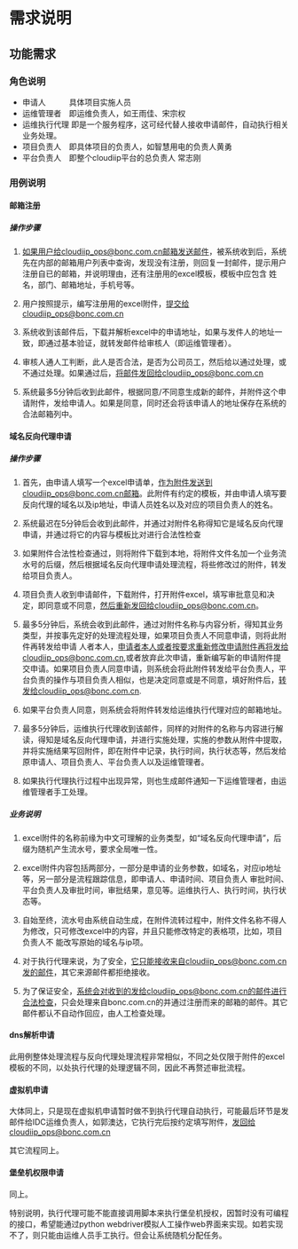 # 需求说明

## 功能需求

### 角色说明
- 申请人　　　具体项目实施人员
- 运维管理者　即运维负责人，如王雨佳、宋宗权
- 运维执行代理  即是一个服务程序，这可经代替人接收申请邮件，自动执行相关业务处理。
- 项目负责人　即具体项目的负责人，如智慧用电的负责人黄勇
- 平台负责人　即整个cloudiip平台的总负责人  常志刚

### 用例说明

#### 邮箱注册

##### 操作步骤

1. 如果用户给cloudiip_ops@bonc.com.cn邮箱发送邮件，被系统收到后，系统先在内部的邮箱用户列表中查询，发现没有注册，则回复一封邮件，提示用户注册自已的邮箱，并说明理由，还有注册用的excel模板，模板中应包含 姓名，部门、邮箱地址，手机号等。

2. 用户按照提示，编写注册用的excel附件，提交给cloudiip_ops@bonc.com.cn

3. 系统收到该邮件后，下载并解析excel中的申请地址，如果与发件人的地址一致，即通过基本验证，就转发邮件给审核人（即运维管理者）。

4. 审核人通人工判断，此人是否合法，是否为公司员工，然后给以通过处理，或不通过处理。如果通过后，将邮件发回给cloudiip_ops@bonc.com.cn
5. 系统最多5分钟后收到此邮件，根据同意/不同意生成新的邮件，并附件这个申请附件，发给申请人。如果是同意，同时还会将该申请人的地址保存在系统的合法邮箱列中。


#### 域名反向代理申请

##### 操作步骤

1. 首先，由申请人填写一个excel申请单，作为附件发送到cloudiip_ops@bonc.com.cn邮箱。此附件有约定的模板，并由申请人填写要反向代理的域名以及ip地址，申请人员姓名以及对应的项目负责人的姓名。

2. 系统最迟在5分钟后会收到此邮件，并通过对附件名称得知它是域名反向代理申请，并通过将它的内容与模板比对进行合法性检查

3. 如果附件合法性检查通过，则将附件下载到本地，将附件文件名加一个业务流水号的后缀，然后根据域名反向代理申请处理流程，将些修改过的附件，转发给项目负责人。

4. 项目负责人收到申请邮件，下载附件，打开附件excel，填写审批意见和决定，即同意或不同意，然后重新发回给cloudiip_ops@bonc.com.cn。

5. 最多5分钟后，系统会收到此邮件，通过对附件名称与内容分析，得知其业务类型，并按事先定好的处理流程处理，如果项目负责人不同意申请，则将此附件再转发给申请 人者本人，申请者本人或者按要求重新修改申请附件再将发给cloudiip_ops@bonc.com.cn,或者放弃此次申请，重新编写新的申请附件提交申请。如果项目负责人同意申请，则系统会将此附件转发给平台负责人，平台负责的操作与项目负责人相似，也是决定同意或是不同意，填好附件后，转发给cloudiip_ops@bonc.com.cn.

6. 如果平台负责人同意，则系统会将附件转发给运维执行代理对应的邮箱地址。

7. 最多5分钟后，运维执行代理收到该邮件，同样的对附件的名称与内容进行解读，得知是域名反向代理申请，并进行实施处理，实施的参数从附件中提取，并将实施结果写回附件，即在附件中记录，执行时间，执行状态等，然后发给原申请人、项目负责人、平台负责人以及运维管理者。

7. 如果执行代理执行过程中出现异常，则也生成邮件通知一下运维管理者，由运维管理者手工处理。

##### 业务说明

1. excel附件的名称前缘为中文可理解的业务类型，如“域名反向代理申请”，后缀为随机产生流水号，要求全局唯一性。

2. excel附件内容包括两部分，一部分是申请的业务参数，如域名，对应ip地址等，另一部分是流程跟踪信息，即申请人、申请时间、项目负责人 审批时间、平台负责人及审批时间，审批结果，意见等。运维执行人、执行时间，执行状态等。

3. 自始至终，流水号由系统自动生成，在附件流转过程中，附件文件名称不得人为修改，只可修改excel中的内容，并且只能修改特定的表格项，比如，项目负责人不 能改写原始的域名与ip项。

4. 对于执行代理来说，为了安全，它只能接收来自cloudiip_ops@bonc.com.cn发的邮件，其它来源邮件都拒绝接收。

5. 为了保证安全，系统会对收到的发给cloudiip_ops@bonc.com.cn的邮件进行合法检查，只会处理来自bonc.com.cn的并通过注册而来的邮箱的邮件。其它邮件都认不自动作回应，由人工检查处理。



#### dns解析申请

此用例整体处理流程与反向代理处理流程非常相似，不同之处仅限于附件的excel模板的不同，以处执行代理的处理逻辑不同，因此不再赘述审批流程。

#### 虚拟机申请

大体同上，只是现在虚拟机申请暂时做不到执行代理自动执行，可能最后环节是发邮件给IDC运维负责人，如郭澳达，它执行完后按约定填写附件，发回给cloudiip_ops@bonc.com.cn

其它流程同上。


#### 堡垒机权限申请

同上。

特别说明，执行代理可能不能直接调用脚本来执行堡垒机授权，因暂时没有可编程的接口，希望能通过python webdriver模拟人工操作web界面来实现。如若实现不了，则只能由运维人员手工执行。但会让系统随机分配任务。
